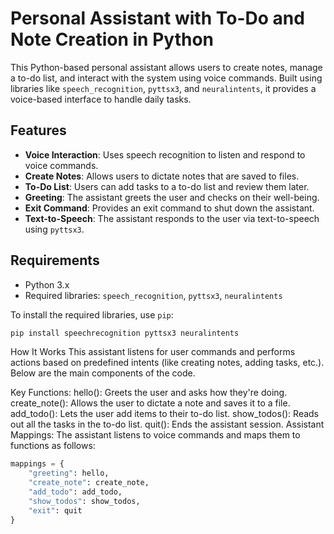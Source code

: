 # Personal Assistant with To-Do and Note Creation in Python

This Python-based personal assistant allows users to create notes, manage a to-do list, and interact with the system using voice commands. Built using libraries like `speech_recognition`, `pyttsx3`, and `neuralintents`, it provides a voice-based interface to handle daily tasks.

## Features

- **Voice Interaction**: Uses speech recognition to listen and respond to voice commands.
- **Create Notes**: Allows users to dictate notes that are saved to files.
- **To-Do List**: Users can add tasks to a to-do list and review them later.
- **Greeting**: The assistant greets the user and checks on their well-being.
- **Exit Command**: Provides an exit command to shut down the assistant.
- **Text-to-Speech**: The assistant responds to the user via text-to-speech using `pyttsx3`.

## Requirements

- Python 3.x
- Required libraries: `speech_recognition`, `pyttsx3`, `neuralintents`

To install the required libraries, use `pip`:

```bash
pip install speechrecognition pyttsx3 neuralintents
```
How It Works
This assistant listens for user commands and performs actions based on predefined intents (like creating notes, adding tasks, etc.). Below are the main components of the code.

Key Functions:
hello(): Greets the user and asks how they're doing.
create_note(): Allows the user to dictate a note and saves it to a file.
add_todo(): Lets the user add items to their to-do list.
show_todos(): Reads out all the tasks in the to-do list.
quit(): Ends the assistant session.
Assistant Mappings:
The assistant listens to voice commands and maps them to functions as follows:
```py
mappings = {
    "greeting": hello,
    "create_note": create_note,
    "add_todo": add_todo,
    "show_todos": show_todos,
    "exit": quit
}
```
